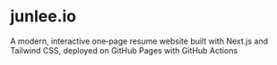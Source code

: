 # junlee.io
A modern, interactive one‑page resume website built with Next.js and Tailwind CSS, deployed on GitHub Pages with GitHub Actions
